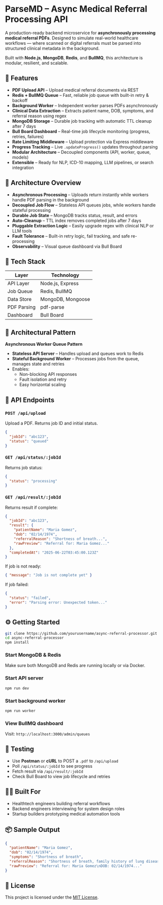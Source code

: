 # ParseMD – Async Medical Referral Processing API

A production-ready backend microservice for **asynchronously processing medical referral PDFs**. Designed to simulate real-world healthcare workflows — where scanned or digital referrals must be parsed into structured clinical metadata in the background.

Built with **Node.js**, **MongoDB**, **Redis**, and **BullMQ**, this architecture is modular, resilient, and scalable.



## 🚀 Features

- **PDF Upload API** – Upload medical referral documents via REST  
- **Redis + BullMQ Queue** – Fast, reliable job queue with built-in retry & backoff  
- **Background Worker** – Independent worker parses PDFs asynchronously  
- **Clinical Data Extraction** – Extracts patient name, DOB, symptoms, and referral reason using regex  
- **MongoDB Storage** – Durable job tracking with automatic TTL cleanup after 7 days  
- **Bull Board Dashboard** – Real-time job lifecycle monitoring (progress, retries, failures)  
- **Rate Limiting Middleware** – Upload protection via Express middleware  
- **Progress Tracking** – Live `.updateProgress()` updates throughout parsing  
- **Modular Architecture** – Decoupled components (API, worker, queue, models)  
- **Extensible** – Ready for NLP, ICD-10 mapping, LLM pipelines, or search integration



## 🧠 Architecture Overview

- **Asynchronous Processing** – Uploads return instantly while workers handle PDF parsing in the background  
- **Decoupled Job Flow** – Stateless API queues jobs, while workers handle stateful processing  
- **Durable Job State** – MongoDB tracks status, result, and errors  
- **Auto-Cleanup** – TTL index removes completed jobs after 7 days  
- **Pluggable Extraction Logic** – Easily upgrade regex with clinical NLP or LLM tools  
- **Fault Tolerance** – Built-in retry logic, fail tracking, and safe re-processing  
- **Observability** – Visual queue dashboard via Bull Board



## 🧱 Tech Stack

| Layer       | Technology            |
| ----------- | --------------------- |
| API Layer   | Node.js, Express      |
| Job Queue   | Redis, BullMQ         |
| Data Store  | MongoDB, Mongoose     |
| PDF Parsing | pdf-parse             |
| Dashboard   | Bull Board            |



## 🧩 Architectural Pattern

**Asynchronous Worker Queue Pattern**

- **Stateless API Server** – Handles upload and queues work to Redis  
- **Stateful Background Worker** – Processes jobs from the queue, manages state and retries  
- Enables:
  - Non-blocking API responses
  - Fault isolation and retry
  - Easy horizontal scaling



## 🔌 API Endpoints

### `POST /api/upload`

Upload a PDF. Returns job ID and initial status.

```json
{
  "jobId": "abc123",
  "status": "queued"
}

```

### `GET /api/status/:jobId`

Returns job status:

```json
{
  "status": "processing"
}
```

### `GET /api/result/:jobId`

Returns result if complete:

```json
{
  "jobId": "abc123",
  "result": {
    "patientName": "Maria Gomez",
    "dob": "02/14/1974",
    "referralReason": "Shortness of breath...",
    "rawPreview": "Referral for: Maria Gomez..."
  },
  "completedAt": "2025-06-22T03:45:00.123Z"
}
```

If job is not ready:

```json
{ "message": "Job is not complete yet" }
```

If job failed:

```json
{
  "status": "failed",
  "error": "Parsing error: Unexpected token..."
}
```



## ⚙️ Getting Started

```bash
git clone https://github.com/yourusername/async-referral-processor.git
cd async-referral-processor
npm install
```

### Start MongoDB & Redis

Make sure both MongoDB and Redis are running locally or via Docker.

### Start API server

```bash
npm run dev
```

### Start background worker

```bash
npm run worker
```

### View BullMQ dashboard

Visit: `http://localhost:3000/admin/queues`



## 🧪 Testing

* Use **Postman** or **cURL** to POST a `.pdf` to `/api/upload`
* Poll `/api/status/:jobId` to see progress
* Fetch result via `/api/result/:jobId`
* Check Bull Board to view job lifecycle and retries



## 👨‍⚕️ Built For

* Healthtech engineers building referral workflows
* Backend engineers interviewing for system design roles
* Startup builders prototyping medical automation tools



## 📦 Sample Output

```json
{
  "patientName": "Maria Gomez",
  "dob": "02/14/1974",
  "symptoms": "Shortness of breath",
  "referralReason": "Shortness of breath, family history of lung disease",
  "rawPreview": "Referral for: Maria Gomez\nDOB: 02/14/1974..."
}
```

## 📜 License

This project is licensed under the [MIT License](LICENSE).
